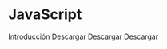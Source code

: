 # JavaScript

<a id="raw-url" href="https://raw.githubusercontent.com/ArnyWorld/JavaScript/tree/master/1.-Introduccion">Introducción Descargar</a>
<a href="https://github.com/ArnyWorld/JavaScript/tree/master/1.-Introduccion" download> Descargar </a>
<a href="https://drive.google.com/drive/folders/19vl-HOxBvCHNVl8RXSkGFFEwix4ZvFaD"> Descargar</a>
